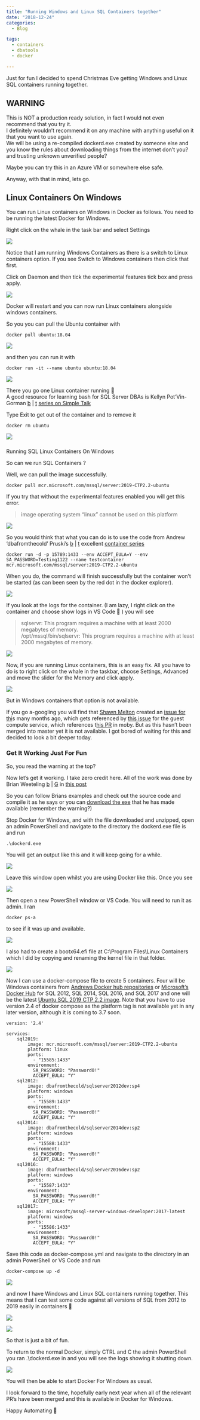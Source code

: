 ```yaml
---
title: "Running Windows and Linux SQL Containers together"
date: "2018-12-24" 
categories:
  - Blog

tags:
  - containers
  - dbatools
  - docker

---
```

Just for fun I decided to spend Christmas Eve getting Windows and Linux SQL containers running together.

WARNING
-------

This is NOT a production ready solution, in fact I would not even recommend that you try it.  
I definitely wouldn’t recommend it on any machine with anything useful on it that you want to use again.  
We will be using a re-compiled dockerd.exe created by someone else and you know the rules about downloading things from the internet don’t you? and trusting unknown unverified people?

Maybe you can try this in an Azure VM or somewhere else safe.

Anyway, with that in mind, lets go.

Linux Containers On Windows
---------------------------

You can run Linux containers on Windows in Docker as follows. You need to be running the latest Docker for Windows.

Right click on the whale in the task bar and select Settings

[![](https://blog.robsewell.com/assets/uploads/2018/12/docker-settings.png)](https://blog.robsewell.com/assets/uploads/2018/12/docker-settings.png)

Notice that I am running Windows Containers as there is a switch to Linux containers option. If you see Switch to Windows containers then click that first.

Click on Daemon and then tick the experimental features tick box and press apply.

[![](https://blog.robsewell.com/assets/uploads/2018/12/docker-daemon-settings.png)](https://blog.robsewell.com/assets/uploads/2018/12/docker-daemon-settings.png)

Docker will restart and you can now run Linux containers alongside windows containers.

So you you can pull the Ubuntu container with

    docker pull ubuntu:18.04

[![](https://blog.robsewell.com/assets/uploads/2018/12/ubuntu-image-pull.png)](https://blog.robsewell.com/assets/uploads/2018/12/ubuntu-image-pull.png)

and then you can run it with

    docker run -it --name ubuntu ubuntu:18.04

[![](https://blog.robsewell.com/assets/uploads/2018/12/ubuntu-coontainer-interactively.png)](https://blog.robsewell.com/assets/uploads/2018/12/ubuntu-coontainer-interactively.png)

There you go one Linux container running 🙂  
A good resource for learning bash for SQL Server DBAs is Kellyn Pot’Vin-Gorman [b](https://dbakevlar.com/) | [t](https://twitter.com/DBAKevlar) [series on Simple Talk](https://www.red-gate.com/simple-talk/sql/sql-linux/how-to-linux-for-sql-server-dbas-part-1/)

Type Exit to get out of the container and to remove it

    docker rm ubuntu

[![](https://blog.robsewell.com/assets/uploads/2018/12/exit-remove-ubuntu.png)](https://blog.robsewell.com/assets/uploads/2018/12/exit-remove-ubuntu.png)

###   
Running SQL Linux Containers On Windows

So can we run SQL Containers ?

Well, we can pull the image successfully.

    docker pull mcr.microsoft.com/mssql/server:2019-CTP2.2-ubuntu

If you try that without the experimental features enabled you will get this error.

> image operating system “linux” cannot be used on this platform

[![](https://blog.robsewell.com/assets/uploads/2018/12/wrong-platform.png)](https://blog.robsewell.com/assets/uploads/2018/12/wrong-platform.png)

So you would think that what you can do is to use the code from Andrew ‘dbafromthecold’ Pruski’s [b](http://DBAfromthecold.com) | [t](https://twitter.com/DBAfromthecold) excellent [container series](https://dbafromthecold.com/2017/03/15/summary-of-my-container-series/)

    docker run -d -p 15789:1433 --env ACCEPT_EULA=Y --env SA_PASSWORD=Testing1122 --name testcontainer mcr.microsoft.com/mssql/server:2019-CTP2.2-ubuntu

When you do, the command will finish successfully but the container won’t be started (as can been seen by the red dot in the docker explorer).

[![](https://blog.robsewell.com/assets/uploads/2018/12/container-wont-run.png)](https://blog.robsewell.com/assets/uploads/2018/12/container-wont-run.png)

If you look at the logs for the container. (I am lazy, I right click on the container and choose show logs in VS Code 🙂 ) you will see

> sqlservr: This program requires a machine with at least 2000 megabytes of memory.  
> /opt/mssql/bin/sqlservr: This program requires a machine with at least 2000 megabytes of memory.

[![](https://blog.robsewell.com/assets/uploads/2018/12/needs-more-memory.png)](https://blog.robsewell.com/assets/uploads/2018/12/needs-more-memory.png)

Now, if you are running Linux containers, this is an easy fix. All you have to do is to right click on the whale in the taskbar, choose Settings, Advanced and move the slider for the Memory and click apply.

[![](https://blog.robsewell.com/assets/uploads/2018/12/linux-containers-memory-increase.png)](https://blog.robsewell.com/assets/uploads/2018/12/linux-containers-memory-increase.png)

But in Windows containers that option is not available.

If you go a-googling you will find that [Shawn Melton](https://twitter.com/wsmelton) created an [issue for thi](https://github.com/Microsoft/mssql-docker/issues/293)s many months ago, which gets referenced by [this issue](https://github.com/Microsoft/opengcs/issues/145) for the guest compute service, which references t[his PR](https://github.com/moby/moby/pull/37296) in moby. But as this hasn’t been merged into master yet it is not available. I got bored of waiting for this and decided to look a bit deeper today.

### Get It Working Just For Fun

So, you read the warning at the top?

Now let’s get it working. I take zero credit here. All of the work was done by Brian Weeteling [b](https://www.brianweet.com/) | [G](https://github.com/brianweet) in [this post](https://www.brianweet.com/2018/04/26/running-mssql-server-linux-using-lcow.html)

So you can follow Brians examples and check out the source code and compile it as he says or you can [download the exe](https://www.brianweet.com/assets/mssql-linux/dockerd.rar) that he has made available (remember the warning?)

Stop Docker for Windows, and with the file downloaded and unzipped, open an admin PowerShell and navigate to the directory the dockerd.exe file is and run

    .\dockerd.exe

You will get an output like this and it will keep going for a while.

[![](https://blog.robsewell.com/assets/uploads/2018/12/running-dockerd.png)](https://blog.robsewell.com/assets/uploads/2018/12/running-dockerd.png)

Leave this window open whilst you are using Docker like this. Once you see

[![](https://blog.robsewell.com/assets/uploads/2018/12/logs.png)](https://blog.robsewell.com/assets/uploads/2018/12/logs.png)

Then open a new PowerShell window or VS Code. You will need to run it as admin. I ran

    docker ps-a

to see if it was up and available.

[![](https://blog.robsewell.com/assets/uploads/2018/12/docker-ps.png)](https://blog.robsewell.com/assets/uploads/2018/12/docker-ps.png)

I also had to create a bootx64.efi file at C:\\Program Files\\Linux Containers which I did by copying and renaming the kernel file in that folder.

[![](https://blog.robsewell.com/assets/uploads/2018/12/bootx64-file.png)](https://blog.robsewell.com/assets/uploads/2018/12/bootx64-file.png)

Now I can use a docker-compose file to create 5 containers. Four will be Windows containers from [Andrews Docker hub repositories](https://hub.docker.com/u/dbafromthecold) or [Microsoft’s Docker Hub](https://hub.docker.com/r/microsoft/mssql-server/) for SQL 2012, SQL 2014, SQL 2016, and SQL 2017 and one will be the latest [Ubuntu SQL 2019 CTP 2.2 image](https://hub.docker.com/r/microsoft/mssql-server). Note that you have to use version 2.4 of docker compose as the platform tag is not available yet in any later version, although it is coming to 3.7 soon.

    version: '2.4'
    
    services:
        sql2019:
            image: mcr.microsoft.com/mssql/server:2019-CTP2.2-ubuntu
            platform: linux
            ports:  
              - "15585:1433"
            environment:
              SA_PASSWORD: "Password0!"
              ACCEPT_EULA: "Y"
        sql2012:
            image: dbafromthecold/sqlserver2012dev:sp4
            platform: windows
            ports:  
              - "15589:1433"
            environment:
              SA_PASSWORD: "Password0!"
              ACCEPT_EULA: "Y"
        sql2014:
            image: dbafromthecold/sqlserver2014dev:sp2
            platform: windows
            ports:  
              - "15588:1433"
            environment:
              SA_PASSWORD: "Password0!"
              ACCEPT_EULA: "Y"
        sql2016:
            image: dbafromthecold/sqlserver2016dev:sp2
            platform: windows
            ports:  
              - "15587:1433"
            environment:
              SA_PASSWORD: "Password0!"
              ACCEPT_EULA: "Y"
        sql2017:
            image: microsoft/mssql-server-windows-developer:2017-latest
            platform: windows
            ports:  
              - "15586:1433"
            environment:
              SA_PASSWORD: "Password0!"
              ACCEPT_EULA: "Y"

Save this code as docker-compose.yml and navigate to the directory in an admin PowerShell or VS Code and run

    docker-compose up -d

[![](https://blog.robsewell.com/assets/uploads/2018/12/all-the-containers.png)](https://blog.robsewell.com/assets/uploads/2018/12/all-the-containers.png)

and now I have Windows and Linux SQL containers running together. This means that I can test some code against all versions of SQL from 2012 to 2019 easily in containers 🙂

[![](https://blog.robsewell.com/assets/uploads/2018/12/containers-in-SSMS.png)](https://blog.robsewell.com/assets/uploads/2018/12/containers-in-SSMS.png)

[![](https://blog.robsewell.com/assets/uploads/2018/12/all-the-containers-dbatools.png)](https://blog.robsewell.com/assets/uploads/2018/12/all-the-containers-dbatools.png)

So that is just a bit of fun.

To return to the normal Docker, simply CTRL and C the admin PowerShell you ran .\\dockerd.exe in and you will see the logs showing it shutting down.

[![](https://blog.robsewell.com/assets/uploads/2018/12/shutdown-docker.png?fit=630%2C142)](https://blog.robsewell.com/assets/uploads/2018/12/shutdown-docker.png)

You will then be able to start Docker For Windows as usual.

I look forward to the time, hopefully early next year when all of the relevant PR’s have been merged and this is available in Docker for Windows.

Happy Automating 🙂
